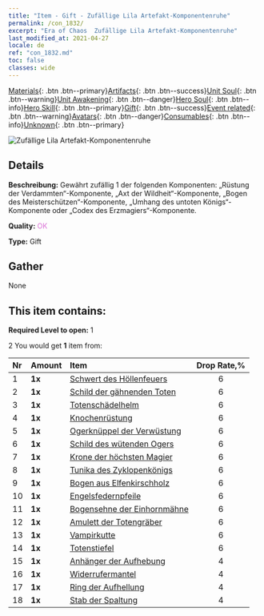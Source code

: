 ```yaml
---
title: "Item - Gift - Zufällige Lila Artefakt-Komponentenruhe"
permalink: /con_1832/
excerpt: "Era of Chaos  Zufällige Lila Artefakt-Komponentenruhe"
last_modified_at: 2021-04-27
locale: de
ref: "con_1832.md"
toc: false
classes: wide
---
```

 [Materials](/ItemsDE/){: .btn .btn--primary}[Artifacts](/ItemsDE/Artifacts/){: .btn .btn--success}[Unit Soul](/ItemsDE/UnitSoul/){: .btn .btn--warning}[Unit Awakening](/ItemsDE/UnitAwakening/){: .btn .btn--danger}[Hero Soul](/ItemsDE/HeroSoul/){: .btn .btn--info}[Hero Skill](/ItemsDE/HeroSkill/){: .btn .btn--primary}[Gift](/ItemsDE/Gift/){: .btn .btn--success}[Event related](/ItemsDE/Events/){: .btn .btn--warning}[Avatars](/ItemsDE/Avatars/){: .btn .btn--danger}[Consumables](/ItemsDE/Consumables/){: .btn .btn--info}[Unknown](/ItemsDE/Unknown/){: .btn .btn--primary}

 ![Zufällige Lila Artefakt-Komponentenruhe](/images/t/i_907046.png)

## Details
 **Beschreibung:** Gewährt zufällig 1 der folgenden Komponenten: „Rüstung der Verdammten“-Komponente, „Axt der Wildheit“-Komponente, „Bogen des Meisterschützen“-Komponente, „Umhang des untoten Königs“-Komponente oder „Codex des Erzmagiers“-Komponente.

 **Quality:** <span style="color: #DA70D6">OK</span>

 **Type:** Gift

## Gather

  None

## This item contains:

 **Required Level to open:** 1

 2 You would get **1** item  from:

  | Nr | Amount |     Item    | Drop Rate,% |
  |:---|:-------|:------------|:---------:|
  | 1 |  **1x** | [Schwert des Höllenfeuers](/ItemsDE/art_121/) | 6 | 
  | 2 |  **1x** | [Schild der gähnenden Toten](/ItemsDE/art_122/) | 6 | 
  | 3 |  **1x** | [Totenschädelhelm](/ItemsDE/art_123/) | 6 | 
  | 4 |  **1x** | [Knochenrüstung](/ItemsDE/art_124/) | 6 | 
  | 5 |  **1x** | [Ogerknüppel der Verwüstung](/ItemsDE/art_125/) | 6 | 
  | 6 |  **1x** | [Schild des wütenden Ogers](/ItemsDE/art_126/) | 6 | 
  | 7 |  **1x** | [Krone der höchsten Magier](/ItemsDE/art_127/) | 6 | 
  | 8 |  **1x** | [Tunika des Zyklopenkönigs](/ItemsDE/art_128/) | 6 | 
  | 9 |  **1x** | [Bogen aus Elfenkirschholz](/ItemsDE/art_103/) | 6 | 
  | 10 |  **1x** | [Engelsfedernpfeile](/ItemsDE/art_104/) | 6 | 
  | 11 |  **1x** | [Bogensehne der Einhornmähne](/ItemsDE/art_105/) | 6 | 
  | 12 |  **1x** | [Amulett der Totengräber](/ItemsDE/art_129/) | 6 | 
  | 13 |  **1x** | [Vampirkutte](/ItemsDE/art_130/) | 6 | 
  | 14 |  **1x** | [Totenstiefel](/ItemsDE/art_131/) | 6 | 
  | 15 |  **1x** | [Anhänger der Aufhebung](/ItemsDE/art_136/) | 4 | 
  | 16 |  **1x** | [Widerrufermantel](/ItemsDE/art_137/) | 4 | 
  | 17 |  **1x** | [Ring der Aufhellung](/ItemsDE/art_138/) | 4 | 
  | 18 |  **1x** | [Stab der Spaltung](/ItemsDE/art_139/) | 4 | 
